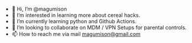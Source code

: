 - 👋 Hi, I’m @magumison
- 👀 I’m interested in learning more about cereal hacks. 
- 🌱 I’m currently learning python and Github Actions. 
- 💞️ I’m looking to collaborate on MDM / VPN Setups for parental controls.
- 📫 How to reach me via mail magumison@gmail.com

<!---
magumison/magumison is a ✨ special ✨ repository because its `README.md` (this file) appears on your GitHub profile.
You can click the Preview link to take a look at your changes.
--->
